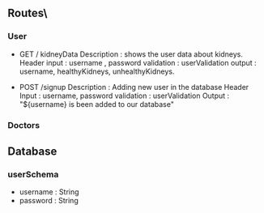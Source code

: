 ## Routes\

### User
- GET / kidneyData
	Description : shows the user data about kidneys.
	Header input : username , password 
	validation : userValidation
	output : username, healthyKidneys, unhealthyKidneys.

- POST /signup 
	Description : Adding new user in the database
	Header Input : username, password
	validation : userValidation
	Output : "${username} is been added to our database"


### Doctors

## Database

### userSchema
- username : String
- password : String

